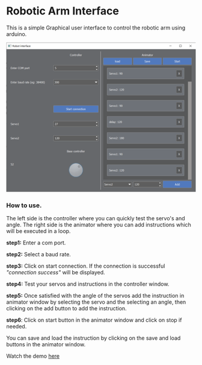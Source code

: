 # Robotic Arm Interface

This is a simple Graphical user interface to control the robotic arm using arduino.

![Robot interface](demo/img.png?raw=True)

### How to use.

The left side is the controller where you can quickly test the servo's and angle.
The right side is the animator where you can add instructions which will be executed in a loop.

**step1:**
Enter a com port.

**step2:**
Select a baud rate.

**step3:**
Click on start connection. If the connection is successful _"connection success"_ will be displayed.

**step4:**
Test your servos and instructions in the controller window.

**step5:**
Once satisfied with the angle of the servos add the instruction in animator window by selecting the servo and 
the selecting an angle, then clicking on the add button to add the instruction.

**step6**:
Click on start button in the animator window and click on stop if needed.


You can save and load the instruction by clicking on the save and load buttons in the animator window.

Watch the demo [here](demo/demo_video.m4v)